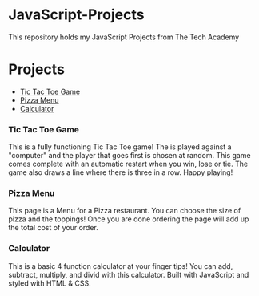# JavaScript-Projects
This repository holds my JavaScript Projects from The Tech Academy
# Projects
* [Tic Tac Toe Game](https://github.com/TVisi0n/JavaScript-Projects/tree/main/Basic%20JavaScript%20Projects/TicTacToe)
* [Pizza Menu](https://github.com/TVisi0n/JavaScript-Projects/tree/main/Basic%20JavaScript%20Projects/Pizza_Project)
* [Calculator](https://github.com/TVisi0n/JavaScript-Projects/tree/main/Basic%20JavaScript%20Projects/Calculator)
### Tic Tac Toe Game
This is a fully functioning Tic Tac Toe game! The is played against a "computer" and the player that goes first is chosen at random. This game comes complete with an automatic restart when you win, lose or tie. The game also draws a line where there is three in a row. Happy playing!
### Pizza Menu
This page is a Menu for a Pizza restaurant. You can choose the size of pizza and the toppings! Once you are done ordering the page will add up the total cost of your order.
### Calculator
This is a basic 4 function calculator at your finger tips! You can add, subtract, multiply, and divid with this calculator. Built with JavaScript and styled with HTML & CSS.
